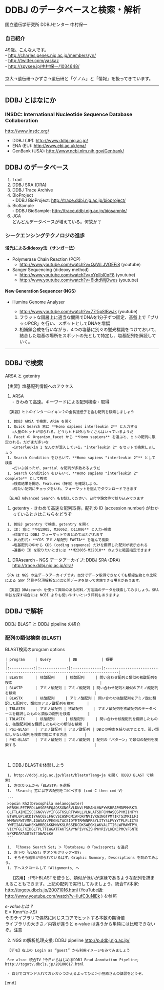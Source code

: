 # DDBJ のデータベースと検索・解析 #

国立遺伝学研究所  DDBJセンター
中村保一
  
### 自己紹介 ###

   49歳。こんな人です。  
     - http://charles.genes.nig.ac.jp/members/yn/  
     - http://twitter.com/yaskaz  
     - http://spysee.jp/中村保一/1034648/  
  　  
     京大→遺伝研→かずさ→遺伝研と「ゲノム」と「情報」を扱ってきています。  

------------------------------

## DDBJ とはなにか ##

### INSDC: International Nucleotide Sequence Database Collaboration ###

http://www.insdc.org/  
   - DDBJ (JP): http://www.ddbj.nig.ac.jp/
   - ENA (EU): http://www.ebi.ac.uk/ena/
   - GenBank (USA): http://www.ncbi.nlm.nih.gov/Genbank/

## DDBJ のデータベース ##

   1. Trad  
   1. DDBJ SRA (DRA)  
   1. DDBJ Trace Archive  
   1. BioProject  
     - DDBJ BioProject: http://trace.ddbj.nig.ac.jp/bioproject/  
   1. BioSample  
     - DDBJ BioSample: http://trace.ddbj.nig.ac.jp/biosample/  
   1. JGA  
   どんどんデータベースが増えている。何故か？

### シークエンシングテクノロジの進歩 ###

#### 蛍光によるdideoxy法（サンガー法） ####

   - Polymerase Chain Reaction (PCP)
     - http://www.youtube.com/watch?v=QaWLJVGEFi8 (youtube)
   - Sanger Sequencing (dideoxy method)
     - http://www.youtube.com/watch?v=oYpllbI0qF8 (youtube)
     - http://www.youtube.com/watch?v=6ldtdWjDwes (youtube)
  
#### New Generation Sequencer (NGS) ####

   - illumina Genome Analyser
     - http://www.youtube.com/watch?v=77r5p8IBwJk (youtube)
  
     1. フラットな固層上に適当な間隔でDNAを1分子ずつ固定、基盤上で「ブリッジPCR」を行い、スポットとしてDNAを増幅  
     2. 相補鎖合成を行いながら、4つの塩基に別々の蛍光標識をつけておいて、結合した塩基の場所をスポットの光として特定し、塩基配列を解読していく。  

------------------------------

## DDBJ で検索 ##

   ARSA と getentry  
  
   【実習】塩基配列情報へのアクセス  

   1. ARSA  
     - きわめて高速。キーワードによる配列検索・取得
     
     【実習】ヒトのインターロイキン２の全長遺伝子を含む配列を検索しましょう  
   
     1. DDBJ ARSA で検索、ARSA を開く  
     1. Quick Search 窓に **Homo sapiens interleukin 2** と入力する  
       ⇒大量のヒットが得られる。どうもヒト以外もたくさんはいっているようだ  
     1. Facet の Organism_facet から **Homo sapiens** を選ぶと、ヒトの配列に限定される。だがまだ多いな
       ⇒interleukin 1 なんかが混入している。"interleukin 2" をセットで検索しましょう  
     1. Search Condition をひらいて、**Homo sapiens "interleukin 2"** として検索  
       ⇒だいぶ減ったが、partial な配列が多数あるようだ  
     1. Search Condition をひらいて、**Homo sapiens "interleukin 2" complete** として検索  
       ⇒検索結果を開き、Features（特徴）を確認しよう。  
       ⇒得たい配列にチェックをいれ、フォーマットを選んでダウンロードできます  
     
     【応用】Advanced Search もお試しください。日付や論文等で絞り込みできます  
   
   1. getentry
     - きわめて高速な配列取得。配列の ID (accession number) がわかっているときはこちらをどうぞ  
     
     1. DDBJ getentry で検索、getentry を開く  
     2. ID: 窓に **M22005, M26062, D11086** と入力⇒検索  
       ⇒標準では DDBJ フォーマットでまとめて出力されます  
     3. 出力形式: **CDS アミノ酸配列 FASTA** を選んで検索  
       ⇒塩基配列の中から CDS (coding sequence) だけを翻訳した配列が表示される  
       ⇒連番の ID を取りたいときには **M22005-M22010** のように範囲指定できます    
   
   1. DRAsearch
     - NGS データアーカイブ: DDBJ SRA (DRA) http://trace.ddbj.nig.ac.jp/dra/  
     
     SRA は NGS の生データアーカイブです。自分でデータ取得できなくても類縁生物との比較による SNP 発見や発現解析などは公開データを使って実施できる場合があります。  
     
     【実習】DRAsearch を使って興味のある材料／方法論のデータを検索してみましょう。SRA 単独を探す場合には NCBI よりも使いやすいという評判もありますよ

## DDBJ で解析 ##

DDBJ BLAST と DDBJ pipeline の紹介

### 配列の類似検索 (BLAST) ###

   BLAST検索のprogram options  

    | program     | Query        | DB           | 概要                                                                        |
    |:-----------:|:------------:|:-------------|:----------------------------------------------------------------------------|
    | BLASTN      | 核酸配列     | 核酸配列     | 問い合わせ配列と類似の核酸配列を検索                                        |
    | BLASTP      | アミノ酸配列 | アミノ酸配列 | 問い合わせ配列と類似のアミノ酸配列を検索                                    |
    | BLASTX      | 核酸配列     | アミノ酸配列 | 問い合わせ核酸配列をアミノ酸に翻訳した配列で、類似のアミノ酸配列を検索      |
    | TBLASTN     | アミノ酸配列 | 核酸配列     | アミノ酸配列を核酸配列のデータベースを翻訳したものと類似の配列を検索        |
    | TBLASTX     | 核酸配列     | 核酸配列     | 問い合わせ核酸配列を翻訳したものを、核酸配列DBを翻訳したものとの類似を検索  |
    | PSI-BLAST   | アミノ酸配列 | アミノ酸配列 | DBとの検索を繰り返すことで、弱い類似しかない配列を検索可能にする方法        |
    | PHI-BLAST   | アミノ酸配列 | アミノ酸配列 | 配列の「パターン」で類似の配列を検索する                                    |
   　


   1. DDBJ BLASTを体験しよう  

     1. http://ddbj.nig.ac.jp/blast/blastn?lang=ja を開く（DDBJ BLAST で検索）
     1. 左のカラムから「BLASTP」を選択
     1. 「Search」窓に以下の配列をコピペする (cmd-C then cmd-V)

     ```
     >opsin Rh2(Drosophila melanogaster)
     MERSHLPETPFDLAHSGPRFQAQSSGNGSVLDNVLPDMAHLVNPYWSRFAPMDPMMSKIL
     GLFTLAIMIISCCGNGVVVYIFGGTKSLRTPANLLVLNLAFSDFCMMASQSPVMIINFYY
     ETWVLGPLWCDIYAGCGSLFGCVSIWSMCMIAFDRYNVIVKGINGTPMTIKTSIMKILFI
     WMMAVFWTVMPLIGWSAYVPEGNLTACSIDYMTRMWNPRSYLITYSLFVYYTPLFLICYS
     YWFIIAAVAAHEKAMREQAKKMNVKSLRSSEDCDKSAEGKLAKVALTTISLWFMAWTPYL
     VICYFGLFKIDGLTPLTTIWGATFAKTSAVYNPIVYGISHPKYRIVLKEKCPMCVFGNTD
     EPKPDAPASDTETTSEADSKA
     ```
  
     1. 「Choose Search Set」＞「Database」の「swissprot」を選択
     1. 左下の「BLAST」ボタンをクリック→実行
     1. そろそろ結果が得られているはず。Graphic Summary, Descriptions を眺めてみよう。
     1. 下へスクロールして「Alignments」へ
  　
   【応用】: PSI-BLASTを使うと、類似が低いが遠縁であるような配列を捕まえることもできます。上記の配列で実行してみましょう。統合TV本家: http://togotv.dbcls.jp/20071016.html (YouTube版: http://www.youtube.com/watch?v=iIufC3uNlEk ) を参照  
  
   *e-valueとは？*  
     E = Kmn^(e-λS)  
     そのライブラリで偶然に同じスコアでヒットする本数の期待値  
     ライブラリの大きさ／内容が違うと e-value は違うから単純には比較できないぞ。注意  

   2. NGS の解析処理支援: DDBJ pipeline http://p.ddbj.nig.ac.jp/  
     
     【デモ】右上の Login as “guest” から利用イメージをみてみましょう  
     
     See also: 統合TV「今日からはじめるDDBJ Read Annotation Pipeline」http://togotv.dbcls.jp/20100617.html  
     
     - 自分でコマンド入れてガシガシつかえるよってひと＞小笠原さんの講習をどうぞ。  

[end]
